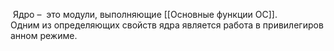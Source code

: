  Ядро –  это модули, выполняющие [[Основные функции ОС]]. 
 Одним из определяющих свойств ядра является работа в привилегированном режиме.